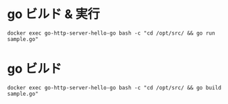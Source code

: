 # go ビルド & 実行

```
docker exec go-http-server-hello-go bash -c "cd /opt/src/ && go run sample.go"
```


# go ビルド

```
docker exec go-http-server-hello-go bash -c "cd /opt/src/ && go build sample.go"
```
